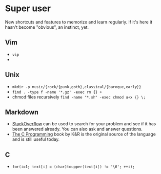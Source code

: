 # Super user

New shortcuts and features to memorize and learn regularly. If it's here it
hasn't become "obvious", an instinct, yet.

## Vim

* `vip`
*

## Unix

* `mkdir -p music/{rock/{punk,goth},classical/{baroque,early}}`
* `find . -type f -name '*.gz' -exec rm {} + `
* chmod files recursively `find -name "*.sh" -exec chmod u+x {} \;`

## Markdown

- [StackOverflow][] can be used to search for your problem and see if it has been answered already. You can also
ask and answer questions.
- [The C Programming][K&R] book by K&R is the original source of the language and is still useful today.

[stackoverflow]: http://stackoverflow.com/questions/tagged/c
[K&R]: https://www.amazon.com/Programming-Language-2nd-Brian-Kernighan/dp/0131103628/


## C

* `for(i=1; text[i] = (char)toupper(text[i]) != '\0'; ++i);`
